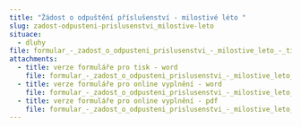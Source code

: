 ```yaml
---
title: "Žádost o odpuštění příslušenství - milostivé léto "
slug: zadost-odpusteni-prislusenstvi_milostive-leto
situace:
  - dluhy
file: formular_-_zadost_o_odpusteni_prislusenstvi_-_milostive_leto_-_tisk.pdf
attachments:
  - title: verze formuláře pro tisk - word
    file: formular_-_zadost_o_odpusteni_prislusenstvi_-_milostive_leto_-_tisk.docx
  - title: verze formuláře pro online vyplnění - word
    file: formular_-_zadost_o_odpusteni_prislusenstvi_-_milostive_leto_-_online_vyplneni.docx
  - title: verze formuláře pro online vyplnění - pdf
    file: formular_-_zadost_o_odpusteni_prislusenstvi_-_milostive_leto_-_online_vyplneni.pdf
---
```

